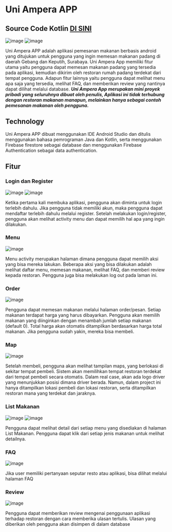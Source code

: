 # Uni Ampera APP

## Source Code Kotlin [DI SINI](https://github.com/titian-pamungkas-a/uniapp_kotlin)


![image](https://user-images.githubusercontent.com/77373958/215311850-b4cc5f0a-dd22-4038-a18d-66156fa00cae.png)
![image](https://user-images.githubusercontent.com/77373958/215311857-b27df8dc-b671-446e-b3f8-5a0bfab1b869.png)



Uni Ampera APP adalah aplikasi pemesanan makanan berbasis android yang ditujukan untuk pengguna yang ingin memesan makanan padang di daerah Gebang dan Keputih, Surabaya. Uni Ampera App memiliki fitur utama yaitu pengguna dapat memesan makanan padang yang tersedia pada aplikasi, kemudian dikirim oleh restoran rumah padang terdekat dari tempat pengguna. Adapun fitur lainnya yaitu pengguna dapat melihat menu apa saja yang tersedia, melihat FAQ, dan memberikan review yang nantinya dapat dilihat melalui database. ***Uni Ampera App merupakan mini proyek pribadi yang seluruhnya dibuat oleh penulis, Aplikasi ini tidak terhubung dengan restoran makanan manapun, melainkan hanya sebagai contoh pemesanan makanan oleh pengguna.***

## Technology

Uni Ampera APP dibuat menggunakan IDE Android Studio dan ditulis menggunakan bahasa pemrograman Java dan Kotlin, serta menggunakan Firebase firestore sebagai database dan menggunakan Firebase Authentication sebagai data authentication.

## Fitur

### Login dan Register


![image](https://user-images.githubusercontent.com/77373958/215311651-21620a57-a4cd-4c5c-a34b-0eee7d4479c1.png)
![image](https://user-images.githubusercontent.com/77373958/215311657-c57b3a0c-ae8f-473e-a6bc-64e25788e95e.png)



Ketika pertama kali membuka aplikasi, pengguna akan diminta untuk login terlebih dahulu. Jika pengguna tidak memiliki akun, maka pengguna dapat mendaftar terlebih dahulu melalui register. Setelah melakukan login/register, pengguna akan melihat activity menu dan dapat memilih hal apa yang ingin dilakukan.

### Menu


![image](https://user-images.githubusercontent.com/77373958/215311666-dd196840-0480-42fd-9edf-20240ee37cd3.png)



Menu activity merupakan halaman dimana pengguna dapat memilih aksi yang bisa mereka lakukan. Beberapa aksi yang bisa dilakukan adalah melihat daftar menu, memesan makanan, melihat FAQ, dan memberi review kepada restoran. Pengguna juga bisa melakukan log out pada laman ini.

### Order


![image](https://user-images.githubusercontent.com/77373958/215311680-269a713b-7196-414f-8741-e15adc2ba5ef.png)



Pengguna dapat memesan makanan melalui halaman order/pesan. Setiap makanan terdapat harga yang harus dibayarkan. Pengguna akan memilih makanan yang diinginkan dengan menambah jumlah setiap makanan (default 0). Total harga akan otomatis ditampilkan berdasarkan harga total makanan. Jika pengguna sudah yakin, mereka bisa membeli.

### Map


![image](https://user-images.githubusercontent.com/77373958/215311694-97efca61-bd77-4bdb-babd-4c64d736b66a.png)



Setelah membeli, pengguna akan melihat tampilan maps, yang berlokasi di sekitar tempat pembeli. Sistem akan memilihkan tempat restoran terdekat dari tempat pembeli secara otomatis. Dalam real case, akan ada logo driver yang menunjukkan posisi dimana driver berada. Namun, dalam project ini hanya ditampilkan lokasi pembeli dan lokasi restoran, serta ditampilkan restoran mana yang terdekat dan jaraknya.

### List Makanan


![image](https://user-images.githubusercontent.com/77373958/215311712-b5379f40-81fc-4c29-8988-896194ba7eab.png)
![image](https://user-images.githubusercontent.com/77373958/215311701-6cbf0f33-9ba4-4c4a-bba8-aad74d335d6f.png)



Pengguna dapat melihat detail dari setiap menu yang disediakan di halaman List Makanan. Pengguna dapat klik dari setiap jenis makanan untuk melihat detailnya.

### FAQ


![image](https://user-images.githubusercontent.com/77373958/215311684-760b9f82-2777-4198-9e28-f142843ca78e.png)



Jika user memiliki pertanyaan seputar resto atau aplikasi, bisa dilihat melalui halaman FAQ

### Review


![image](https://user-images.githubusercontent.com/77373958/215311721-6b188661-13b5-48bc-9f1b-8d72f3f6e0f6.png)



Pengguna dapat memberikan review mengenai penggunaan aplikasi terhadap restoran dengan cara memberika ulasan tertulis. Ulasan yang diberikan oleh pengguna akan disimpen di dalam database
